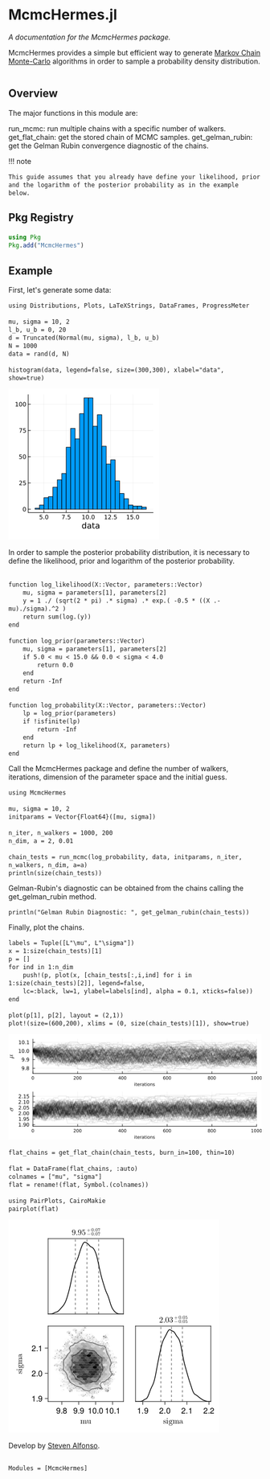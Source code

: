 # McmcHermes.jl


*A documentation for the McmcHermes package.*


McmcHermes provides a simple but efficient way to generate [Markov Chain Monte-Carlo](https://en.wikipedia.org/wiki/Markov_chain_Monte_Carlo) algorithms in order to sample a probability density distribution.

```@contents
```

## Overview

The major functions in this module are:


run_mcmc: run multiple chains with a specific number of walkers.
get\_flat\_chain: get the stored chain of MCMC samples.
get\_gelman\_rubin: get the Gelman Rubin convergence diagnostic of the chains. 


!!! note

    This guide assumes that you already have define your likelihood, prior and the logarithm of the posterior probability as in the example below.


## Pkg Registry

```julia
using Pkg
Pkg.add("McmcHermes")
```

## Example

First, let's generate some data:

```@example abc
using Distributions, Plots, LaTeXStrings, DataFrames, ProgressMeter

mu, sigma = 10, 2
l_b, u_b = 0, 20
d = Truncated(Normal(mu, sigma), l_b, u_b)
N = 1000
data = rand(d, N)

histogram(data, legend=false, size=(300,300), xlabel="data", show=true)
```

![data](./assets/data.png)

In order to sample the posterior probability distribution, it is necessary to define the likelihood, prior and logarithm of the posterior probability.


```@example abc

function log_likelihood(X::Vector, parameters::Vector)
    mu, sigma = parameters[1], parameters[2]
    y = 1 ./ (sqrt(2 * pi) .* sigma) .* exp.( -0.5 * ((X .- mu)./sigma).^2 )
    return sum(log.(y))
end

function log_prior(parameters::Vector)
    mu, sigma = parameters[1], parameters[2]
    if 5.0 < mu < 15.0 && 0.0 < sigma < 4.0
        return 0.0
    end
    return -Inf
end

function log_probability(X::Vector, parameters::Vector)
    lp = log_prior(parameters)
    if !isfinite(lp)
        return -Inf
    end
    return lp + log_likelihood(X, parameters)
end
```

Call the McmcHermes package and define the number of walkers, iterations, dimension of the parameter space and the initial guess.


```@example abc
using McmcHermes

mu, sigma = 10, 2
initparams = Vector{Float64}([mu, sigma])

n_iter, n_walkers = 1000, 200
n_dim, a = 2, 0.01

chain_tests = run_mcmc(log_probability, data, initparams, n_iter, n_walkers, n_dim, a=a)
println(size(chain_tests))
```

Gelman-Rubin's diagnostic can be obtained from the chains calling the get\_gelman\_rubin method.


```@example abc
println("Gelman Rubin Diagnostic: ", get_gelman_rubin(chain_tests))
```

Finally, plot the chains.


```@example abc
labels = Tuple([L"\mu", L"\sigma"])
x = 1:size(chain_tests)[1]
p = []
for ind in 1:n_dim
    push!(p, plot(x, [chain_tests[:,i,ind] for i in 1:size(chain_tests)[2]], legend=false, 
    lc=:black, lw=1, ylabel=labels[ind], alpha = 0.1, xticks=false))
end

plot(p[1], p[2], layout = (2,1))
plot!(size=(600,200), xlims = (0, size(chain_tests)[1]), show=true)
```
![chains](./assets/chains.png)

```@example abc
flat_chains = get_flat_chain(chain_tests, burn_in=100, thin=10)

flat = DataFrame(flat_chains, :auto)
colnames = ["mu", "sigma"]
flat = rename!(flat, Symbol.(colnames))

using PairPlots, CairoMakie
pairplot(flat)
```
![corner](./assets/corner.png)

Develop by [Steven Alfonso](https://github.com/stevenalfonso).


```@index
```

```@autodocs
Modules = [McmcHermes]
```